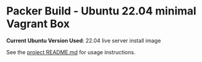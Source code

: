 # Packer Build - Ubuntu 22.04 minimal Vagrant Box

**Current Ubuntu Version Used**: 22.04 live server install image

See the [project README.md](../README.md) for usage instructions.

